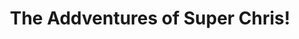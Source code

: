---
templateKey: product
id: 01
title: The Addventures of Super Chris!
slug: /superchrisbook/
featured: true
image: /img/super-chris-book.jpg
price: 39.98
---